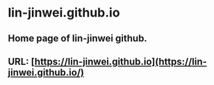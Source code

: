 # lin-jinwei.github.io
Home page of lin-jinwei github.
---
URL: [https://lin-jinwei.github.io](https://lin-jinwei.github.io/)
---

